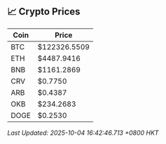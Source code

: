 ## 📈 Crypto Prices

| Coin | Price |
| ---- | ----- |
| BTC | $122326.5509 |
| ETH | $4487.9416 |
| BNB | $1161.2869 |
| CRV | $0.7750 |
| ARB | $0.4387 |
| OKB | $234.2683 |
| DOGE | $0.2530 |

_Last Updated: 2025-10-04 16:42:46.713 +0800 HKT_